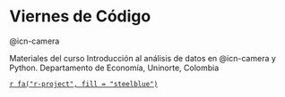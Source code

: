 # Viernes de Código

@icn-camera

Materiales del curso Introducción al análisis de datos en @icn-camera  y Python. Departamento de Economía, Uninorte, Colombia

[`r fa("r-project", fill = "steelblue")`](https://www.rstudio.com)
